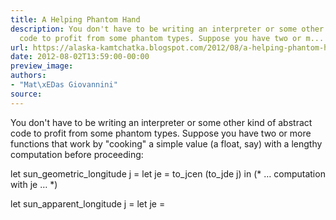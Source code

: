```yaml
---
title: A Helping Phantom Hand
description: You don't have to be writing an interpreter or some other kind of abstract
  code to profit from some phantom types. Suppose you have two or m...
url: https://alaska-kamtchatka.blogspot.com/2012/08/a-helping-phantom-hand.html
date: 2012-08-02T13:59:00-00:00
preview_image:
authors:
- "Mat\xEDas Giovannini"
source:
---
```


You don't have to be writing an interpreter or some other kind of abstract code to profit from some phantom types. Suppose you have two or more functions that work by &quot;cooking&quot; a simple value (a float, say) with a lengthy computation before proceeding:


let sun_geometric_longitude j =
  let je = to_jcen (to_jde j) in
  (* &hellip; computation with je &hellip; *)

let sun_apparent_longitude j =
  let je = 
